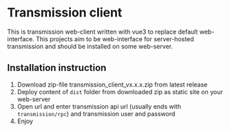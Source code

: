 # Transmission client

This is transmission web-client written with vue3 to replace default web-interface. This projects aim to be web-interface for server-hosted transmission and should be installed on some web-server.

## Installation instruction

1. Download zip-file transmission_client_vx.x.x.zip from latest release
2. Deploy content of `dist` folder from downloaded zip as static site on your web-server
3. Open url and enter transmission api url (usually ends with `transmission/rpc`) and transmission user and password
4. Enjoy
